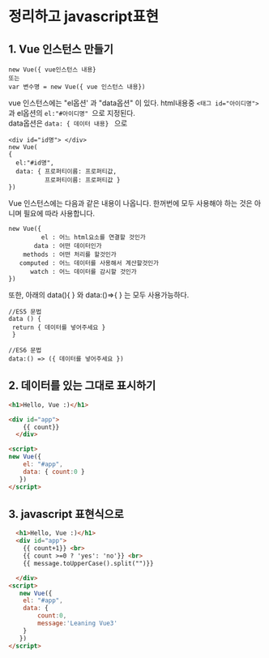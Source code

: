 # 정리하고 javascript표현

## 1. Vue 인스턴스 만들기

```
new Vue({ vue인스턴스 내용}
또는 
var 변수명 = new Vue({ vue 인스턴스 내용})
```
vue 인스턴스에는 "el옵션' 과 "data옵션" 이 있다.
html내용중 ```<태그 id="아이디명">``` 과 el옵션의 ```el:"#아이디명" ```으로 지정된다.  
data옵션은 ``` data: { 데이터 내용}  ``` 으로

```
<div id="id명"> </div>
new Vue(
{
  el:"#id명",
  data: { 프로퍼티이름: 프로퍼티값,
          프로퍼티이름: 프로퍼티값 }
})

```

Vue 인스턴스에는 다음과 같은 내용이 나옵니다. 한꺼번에 모두 사용해야 하는 것은 아니며 필요에 따라 사용합니다.
```vue
new Vue({
         el : 어느 html요소를 연결할 것인가
       data : 어떤 데이터인가
    methods : 어떤 처리를 할것인가
   computed : 어느 데이터를 사용해서 계산할것인가
      watch : 어느 데이터를 감시할 것인가
})

```

또한, 아래의 data(){ } 와 data:()=>{ } 는 모두 사용가능하다. 

```
//ES5 문법
data () {
 return { 데이터를 넣어주세요 }
 }

//ES6 문법
data:() => ({ 데이터를 넣어주세요 })
```
## 2. 데이터를 있는 그대로 표시하기 
```html
<h1>Hello, Vue :)</h1>

<div id="app">
    {{ count}}
  </div>

<script>
new Vue({
    el: "#app",
	data: { count:0 }
   })
</script>
```

## 3. javascript 표현식으로 
```html
  <h1>Hello, Vue :)</h1>
  <div id="app">
    {{ count+1}} <br>
    {{ count >=0 ? 'yes': 'no'}} <br>
    {{ message.toUpperCase().split("")}}

  </div>
<script>
   new Vue({
    el: "#app",
	data: {
		count:0,
        message:'Leaning Vue3'
	}
   })
</script>

```
